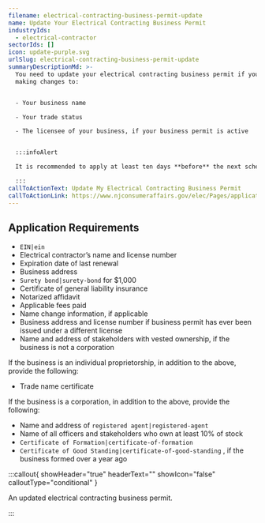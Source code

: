 ```yaml
---
filename: electrical-contracting-business-permit-update
name: Update Your Electrical Contracting Business Permit
industryIds:
  - electrical-contractor
sectorIds: []
icon: update-purple.svg
urlSlug: electrical-contracting-business-permit-update
summaryDescriptionMd: >-
  You need to update your electrical contracting business permit if you are
  making changes to:


  - Your business name

  - Your trade status

  - The licensee of your business, if your business permit is active


  :::infoAlert

  It is recommended to apply at least ten days **before** the next scheduled monthly meeting of the Board of Examiners of Electrical Contractors. Dates are posted on the [Meetings](https://www.njconsumeraffairs.gov/elec/Pages/meetings.aspx) page.

  :::
callToActionText: Update My Electrical Contracting Business Permit
callToActionLink: https://www.njconsumeraffairs.gov/elec/Pages/applications.aspx
---
```


## Application Requirements

- `EIN|ein`
- Electrical contractor’s name and license number
- Expiration date of last renewal
- Business address
- `Surety bond|surety-bond` for $1,000
- Certificate of general liability insurance
- Notarized affidavit
- Applicable fees paid
- Name change information, if applicable
- Business address and license number if business permit has ever been issued under a different license
- Name and address of stakeholders with vested ownership, if the business is not a corporation

If the business is an individual proprietorship, in addition to the above, provide the following:

- Trade name certificate

If the business is a corporation, in addition to the above, provide the following:

- Name and address of `registered agent|registered-agent`
- Name of all officers and stakeholders who own at least 10% of stock
- `Certificate of Formation|certificate-of-formation`
- `Certificate of Good Standing|certificate-of-good-standing` , if the business formed over a year ago

:::callout{ showHeader="true" headerText="" showIcon="false" calloutType="conditional" }

An updated electrical contracting business permit.

:::
